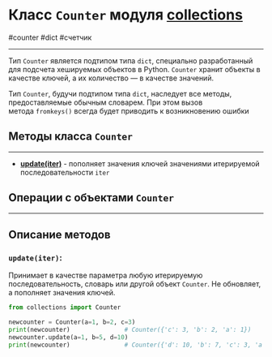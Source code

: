 # Класс `Counter` модуля [collections](_collections%20-%20модуль.md)
#counter #dict #счетчик
***
Тип `Counter` является подтипом типа `dict`, специально разработанный для подсчета хешируемых объектов в Python. `Counter` хранит объекты в качестве ключей, а их количество — в качестве значений.

Тип `Counter`, будучи подтипом типа `dict`, наследует все методы, предоставляемые обычным словарем. При этом вызов метода `fromkeys()` всегда будет приводить к возникновению ошибки
## Методы класса `Counter`
***
- **[update(iter)](#update%20iter)** - пополняет значения ключей значениями итерируемой последовательности `iter`


## Операции с объектами `Counter`
***

## Описание методов
### `update(iter)`:
Принимает в качестве параметра любую итерируемую последовательность, словарь или другой объект `Counter`. Не обновляет, а пополняет значения ключей.
```python
from collections import Counter

newcounter = Counter(a=1, b=2, c=3)
print(newcounter)               # Counter({'c': 3, 'b': 2, 'a': 1})
newcounter.update(a=1, b=5, d=10)
print(newcounter)               # Counter({'d': 10, 'b': 7, 'c': 3, 'a': 2})
```